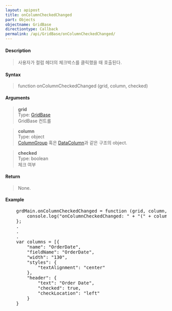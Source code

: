 ```yaml
---
layout: apipost
title: onColumnCheckedChanged
part: Objects
objectname: GridBase
directiontype: Callback
permalink: /api/GridBase/onColumnCheckedChanged/
---
```


#### Description

> 사용자가 컬럼 헤더의 체크박스를 클릭했을 때 호출된다.  

#### Syntax

> function onColumnCheckedChanged (grid, column, checked)  

#### Arguments

> **grid**  
> Type: [GridBase](/api/GridBase/)  
> GridBase 컨트롤  

> **column**  
> Type: object  
> [ColumnGroup](/api/types/ColumnGroup/) 혹은 [DataColumn](/api/types/DataColumn/)과 같은 구조의 object.  

> **checked**  
> Type: boolean  
> 체크 여부  


#### Return

> None.  

#### Example

<pre class="prettyprint">
    grdMain.onColumnCheckedChanged = function (grid, column, checked) {
        console.log("onColumnCheckedChanged: " + "(" + column.name + ", " + checked + ")");
    };
    .
    .
    .
    var columns = [{
        "name": "OrderDate",
        "fieldName": "OrderDate",
        "width": "130",
        "styles": {
            "textAlignment": "center"
        },
        "header": {
            "text": "Order Date",
            "checked": true,
            "checkLocation": "left"
        }
    }
</pre>

